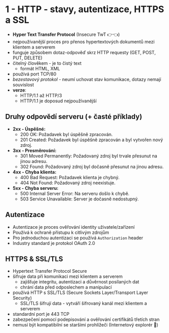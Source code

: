# 1 - HTTP - stavy, autentizace, HTTPS a SSL
- **Hyper Text Transfer Protocol** (Insecure TwT 👉👈)
- nejpoužívanější proces pro přenos hypertextových dokumentů mezi klientem a serverem
- funguje způsobem dotaz-odpověď skrz HTTP requesty (GET, POST, PUT, DELETE)
- čitelný člověkem - je to čistý text
	- formát HTML, XML
- používá port TCP/80
- *bezestavový protokol* - neumí uchovat stav komunikace, dotazy nemají souvislost
- **verze**:
	- HTTP/1.1 až HTTP/3
	- HTTP/1.1 je doposud nejpoužívanější
## Druhy odpovědí serveru (+ časté příklady) 
- **2xx - Úspěšné:**
    - 200 OK: Požadavek byl úspěšně zpracován.
    - 201 Created: Požadavek byl úspěšně zpracován a byl vytvořen nový zdroj.
- **3xx - Presměrování:**
    - 301 Moved Permanently: Požadovaný zdroj byl trvale přesunut na jinou adresu.
    - 302 Found: Požadovaný zdroj byl dočasně přesunut na jinou adresu.
- **4xx - Chyba klienta:**
    - 400 Bad Request: Požadavek klienta je chybný.
    - 404 Not Found: Požadovaný zdroj neexistuje.
- **5xx - Chyba serveru:**
    - 500 Internal Server Error: Na serveru došlo k chybě.
    - 503 Service Unavailable: Server je dočasně nedostupný.
## Autentizace
- Autentizace je proces ověřování identity uživatele/zařízení 
- Používá k ochraně přístupu k citlivým zdrojům
- Pro jednoduchou autentizaci se používá `Authorization` header
- Industry standard je protokol OAuth 2.0
## HTTPS & SSL/TLS
- Hypertext Transfer Protocol Secure
- šifruje data při komunikaci mezi klientem a serverem
	- zajišťuje integritu, autentizaci a důvěrnost posílaných dat
	- chrání data před odposlechem a manipulací
- používá HTTP s SSL/TLS (Secure Sockets Layer/Transport Layer Security)
	- SSL/TLS šifrují data - vytváří šifrovaný kanál mezi klientem a serverem
- standardní port je 443 TCP
- zabezpečení pomocí podepisování a ověřování certifikátů třetích stran
- nemusí být kompatibilní se staršími prohlížeči (Internetový explorér 🤮)
